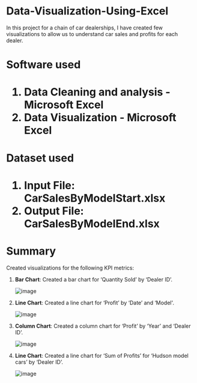 # Data-Visualization-Using-Excel


In this project for a chain of car dealerships, I have created few visualizations to allow us to understand car sales and profits for each dealer.


<h1>Software used<h1/>
     
 1. Data Cleaning and analysis - Microsoft Excel
 2. Data Visualization - Microsoft Excel    

     
<h1> Dataset used <h1/>
     
1. **Input File**: CarSalesByModelStart.xlsx
2. **Output File**: CarSalesByModelEnd.xlsx


<h1>Summary</h1>

Created visualizations for the following KPI metrics:

1. **Bar Chart**: Created a bar chart for ‘Quantity Sold’ by ‘Dealer ID’.

     ![image](https://user-images.githubusercontent.com/121084757/213355074-209427fc-9e3a-423d-8e09-9dd7af9c8733.png)

2. **Line Chart**: Created a line chart for ‘Profit’ by ‘Date’ and ‘Model'.

     ![image](https://user-images.githubusercontent.com/121084757/213355217-0602d8b3-bc9b-40b5-a3bd-432baee27af5.png)
     
3. **Column Chart**: Created a column chart for ‘Profit’ by ‘Year’ and ‘Dealer ID’.

     ![image](https://user-images.githubusercontent.com/121084757/213355332-4770b50f-9333-4487-a03c-86702fd3a6e9.png)
     
4. **Line Chart**: Created a line chart for ‘Sum of Profits’ for ‘Hudson model cars’ by ‘Dealer ID’.

     ![image](https://user-images.githubusercontent.com/121084757/213355575-992a8da0-340b-42aa-a4da-2fe9744b7f11.png)

